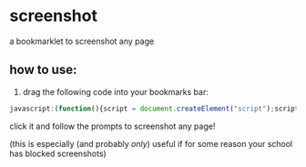 # screenshot
a bookmarklet to screenshot any page

## how to use:
1. drag the following code into your bookmarks bar:

```js
javascript:(function(){script = document.createElement("script");script.src="https://cdn.jsdelivr.net/gh/RuralAnemone/screenshot@master/script.js";document.body.appendChild(script)}())
```

click it and follow the prompts to screenshot any page!

(this is especially (and probably *only*) useful if for some reason your school has blocked screenshots)
